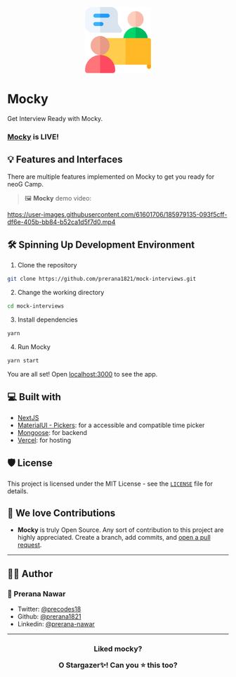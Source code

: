 <p align="center">
  <a href="https://github.com/prerana-nawar/mock-interviews" rel="noopener" target="_blank"><img width="150" src="./public/images/mocky.png" alt="Mocky's Logo"></a></p>
</p>

# Mocky

Get Interview Ready with Mocky.

### [Mocky](https://mock-interviews.vercel.app/) is LIVE!

## 💡 **Features and Interfaces**

There are multiple features implemented on Mocky to get you ready for neoG Camp.

> 🖼 **Mocky** demo video:


https://user-images.githubusercontent.com/61601706/185979135-093f5cff-df6e-405b-bb84-b52ca1d5f7d0.mp4



## 🛠️ **Spinning Up Development Environment**

1. Clone the repository

```bash
git clone https://github.com/prerana1821/mock-interviews.git
```

2. Change the working directory

```bash
cd mock-interviews
```

3. Install dependencies

```bash
yarn
```

4. Run Mocky

```bash
yarn start
```

You are all set! Open [localhost:3000](http://localhost:3000/) to see the app.

## **💻 Built with**

- [NextJS](https://nextjs.org/)
- [MaterialUI - Pickers](https://www.npmjs.com/package/@material-ui/pickers): for a accessible and compatible time picker
- [Mongoose](https://mongoosejs.com/): for backend
- [Vercel](http://vercel.com/): for hosting

## 🛡️ License

This project is licensed under the MIT License - see the [`LICENSE`](LICENSE) file for details.

## **💖 We love Contributions**

- **Mocky** is truly Open Source. Any sort of contribution to this project are highly appreciated. Create a branch, add commits, and [open a pull request](https://github.com/prerana1821/mock-interviews/compare).

---

## **👨‍💻 Author**

### 👤 Prerana Nawar

- Twitter: [@precodes18](https://twitter.com/precodes18)
- Github: [@prerana1821](https://github.com/prerana1821)
- Linkedin: [@prerana-nawar](https://linkedin.com/in/prerana-nawar)

---

<h3 align="center">
<b>Liked mocky?

O Stargazer✨! Can you ⭐️ this too? </b>

</h3>
